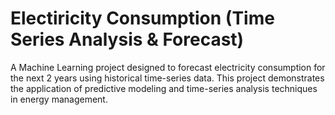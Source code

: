 # Electiricity Consumption (Time Series Analysis & Forecast)
A Machine Learning project designed to forecast electricity consumption for the next 2 years using historical time-series data. This project demonstrates the application of predictive modeling and time-series analysis techniques in energy management.

